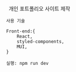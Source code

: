 `
`개인 포트폴리오 사이트 제작

```
사용 기술

Front-end:{
    React,
    styled-components,
    MUI,
}

실행: npm run dev

```
